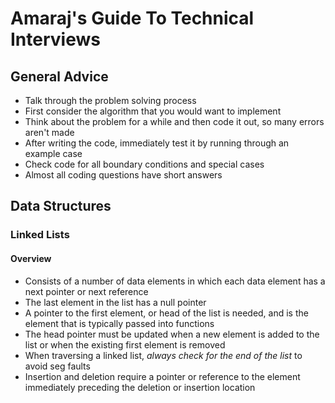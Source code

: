 # Amaraj's Guide To Technical Interviews

## General Advice

* Talk through the problem solving process
* First consider the algorithm that you would want to implement
* Think about the problem for a while and then code it out, so many errors aren't made
* After writing the code, immediately test it by running through an example case
* Check code for all boundary conditions and special cases
* Almost all coding questions have short answers

## Data Structures

### Linked Lists

#### Overview

* Consists of a number of data elements in which each data element has a next pointer or next reference 
* The last element in the list has a null pointer
* A pointer to the first element, or head of the list is needed, and is the element that is typically passed into functions
* The head pointer must be updated when a new element is added to the list or when the existing first element is removed 
* When traversing a linked list, _always check for the end of the list_ to avoid seg faults
* Insertion and deletion require a pointer or reference to the element immediately preceding the deletion or insertion location

